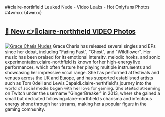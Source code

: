 ##claire-northfield Le𝚊ked N𝚞de - Video Le𝚊ks - Hot Onlyf𝚊ns Photos #4wmxx (4wmxx)

# <h2><a href="https://mediaupload.pro?title=claire-northfield&ref=9FEB">🔗 New 👉🔴claire-northfield VIDEO Photos</a></h2>

[![Grace Charis N𝚞des](https://i.imgur.com/rIISA9y.gif)](https://mediaupload.pro?title=claire-northfield&ref=9FEB)
Grace Charis has released several singles and EPs since her debut, including "Fading Fast", "Ghost", and "Wildflower". Her music has been praised for its emotional intensity, melodic hooks, and sonic experimentation.claire-northfield is known for her high-energy live performances, which often feature her playing multiple instruments and showcasing her impressive vocal range. She has performed at festivals and venues across the UK and Europe, and has supported established artists such as Tom Odell and Lewis Capaldi.claire-northfield's journey into the world of social media began with her love for gaming. She started streaming on Twitch under the username "GingerBreaker" in 2013, where she gained a small but dedicated following.claire-northfield's charisma and infectious energy shone through her streams, making her a popular figure in the gaming community.